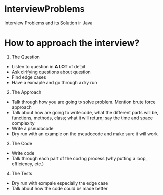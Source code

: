 # InterviewProblems
Interview Problems and its Solution in Java

# How to approach the interview?

1. The Question
- Listen to question in **A LOT** of detail
- Ask clrifying questions about question
- Find edge cases
- Have a exmaple and go through a dry run

2. The Approach
- Talk through how you are going to solve problem. Mention brute force approach
- Talk about how are going to write code, what the different parts will be, functions, methods, class; what it will return; say the time and space complexity
- Write a pseudocode
- Dry run with an example on the pseudocode and make sure it will work

3. The Code
- Write code
- Talk through each part of the coding process (why putting a loop, efficiency, etc.)

4. The Tests
- Dry run with exmpale especially the edge case
- Talk about how the code could be made better